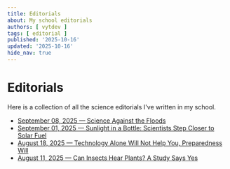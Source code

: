 ```yaml
---
title: Editorials
about: My school editorials
authors: [ vytdev ]
tags: [ editorial ]
published: '2025-10-16'
updated: '2025-10-16'
hide_nav: true
---
```


# Editorials

Here is a collection of all the science editorials I've written in my school.

- [September 08, 2025 &mdash; Science Against the Floods](./2025-09-08-science-against-the-floods.md)
- [September 01, 2025 &mdash; Sunlight in a Bottle: Scientists Step Closer to Solar Fuel](./2025-09-01-sunlight-in-a-bottle-solar-fuel.md)
- [August 18, 2025 &mdash; Technology Alone Will Not Help You, Preparedness Will](./2025-08-18-tech-alone-will-not-help-you-prep-will.md)
- [August 11, 2025 &mdash; Can Insects Hear Plants? A Study Says Yes](./2025-08-11-can-insects-hear-plants-a-study-says-yes.md)
